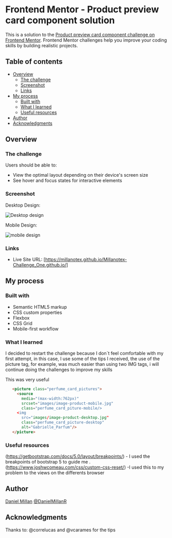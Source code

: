 # Frontend Mentor - Product preview card component solution

This is a solution to the [Product preview card component challenge on Frontend Mentor](https://www.frontendmentor.io/challenges/product-preview-card-component-GO7UmttRfa). Frontend Mentor challenges help you improve your coding skills by building realistic projects. 

## Table of contents

- [Overview](#overview)
  - [The challenge](#the-challenge)
  - [Screenshot](#screenshot)
  - [Links](#links)
- [My process](#my-process)
  - [Built with](#built-with)
  - [What I learned](#what-i-learned)
  - [Useful resources](#useful-resources)
- [Author](#author)
- [Acknowledgments](#acknowledgments)


## Overview

### The challenge

Users should be able to:

- View the optimal layout depending on their device's screen size
- See hover and focus states for interactive elements

### Screenshot

Desktop Design:

![Desktop design](https://user-images.githubusercontent.com/79281356/197018726-b0586583-38dd-4d6d-9a6c-216fd6515bb4.png)

Mobile Design:



![mobile design](https://user-images.githubusercontent.com/79281356/197018775-83f717ca-1d64-4346-8c8c-7750482d34f5.png)


### Links

- Live Site URL: [https://millanotex.github.io/Millanotex-Challenge_One.github.io/]

## My process

### Built with

- Semantic HTML5 markup
- CSS custom properties
- Flexbox
- CSS Grid
- Mobile-first workflow

### What I learned

I decided to restart the challenge because I don´t feel comfortable with my first attempt, in this case, I use some of the tips I received, the use of the picture tag, for example, was much easier than using two IMG tags, i will continue doing the challenges to improve my skills


This was very useful

```html
   <picture class="perfume_card_pictures">
     <source
       media="(max-width:762px)"
       srcset="images/image-product-mobile.jpg"
       class="perfume_card_piture-mobile/>
     <img
       src="images/image-product-desktop.jpg"
       class="perfume_card_picture-desktop"
       alt="Gabrielle_Parfum"/>
   </picture>
```

### Useful resources

(https://getbootstrap.com/docs/5.0/layout/breakpoints/) - I used the breakpoints of bootstrap 5 to guide me .
(https://www.joshwcomeau.com/css/custom-css-reset/) -I used this to my problem to the views on the differents browser

## Author

[Daniel Millan](https://github.com/Millanotex)
[@DanielMillanR](https://www.frontendmentor.io/profile/DanielMillanR)




## Acknowledgments

Thanks to:
@correlucas and @vcarames for the tips

